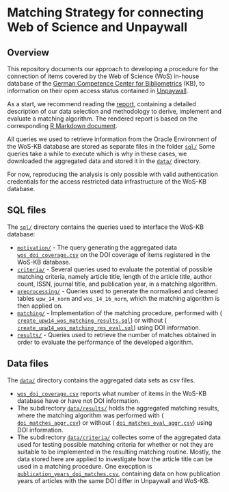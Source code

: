 # Matching Strategy for connecting Web of Science and Unpaywall

## Overview

This repository documents our approach to developing a procedure for the connection of items covered by the Web of Science (WoS) in-house database of the [German Competence Center for Bibliometrics](http://www.bibliometrie.info/) (KB), to information on their open access status contained in [Unpaywall](https://unpaywall.org/).

As a start, we recommend reading the [report](report.pdf), containing a detailed description of our data selection and methodology to derive, implement and evaluate a matching algorithm. The rendered report is based on the corresponding [R Markdown document](report.Rmd).

All queries we used to retrieve information from the Oracle Environment of the WoS-KB database are stored as separate files in the folder [`sql/`](sql/) Some queries take a while to execute which is why in these cases, we downloaded the aggregated data and stored it in the [`data/`](data) directory.

For now, reproducing the analysis is only possible with valid authentication credentials for the access restricted data infrastructure of the WoS-KB database.

## SQL files

The [`sql/`](sql) directory contains the queries used to interface the WoS-KB database:

- [`motivation/`](sql/motivation) - The query generating the aggregated data [`wos_doi_coverage.csv`](data/wos_doi_coverage.csv) on the DOI coverage of items registered in the WoS-KB database.
- [`criteria/`](sql/criteria) - Several queries used to evaluate the potential of possible matching criteria, namely article title, length of the article title, author count, ISSN, journal title, and publication year, in a matching algorithm.
- [`preprocessing/`](sql/preprocessing) - Queries used to generate the normalised and cleaned tables `upw_14_norm` and `wos_14_16_norm`, which the matching algorithm is then applied on.
- [`matching/`](sql/matching) - Implementation of the matching procedure, performed with ( [`create_upw14_wos_matching_results.sql`](sql/matching/create_upw14_wos_matching_results.sql)) or without ( [`create_upw14_wos_matching_res_eval.sql`](sql/matching/create_upw14_wos_matching_res_eval.sql)) using DOI information.
- [`results/`](sql/results) - Queries used to retrieve the number of matches obtained in order to evaluate the performance of the developed algorithm.

## Data files

The [`data/`](data) directory contains the aggregated data sets as csv files.

- [`wos_doi_coverage.csv`](data/wos_doi_coverage.csv) reports what number of items in the WoS-KB database have or have not DOI information.
- The subdirectory [`data/results/`](data/results) holds the aggregated matching results, where the matching algorithm was performed with ( [`doi_matches_aggr.csv`](data/results/doi_matches_aggr.csv)) or without ( [`doi_matches_eval_aggr.csv`](data/results/doi_matches_eval_aggr.csv)) using DOI information.
- The subdirectory [`data/criteria/`](data/criteria) collectes some of the aggregated data used for testing possible matching criteria for whether or not they are suitable to be implemented in the resulting matching routine. Mostly, the data stored here are applied to investigate how the article title can be used in a matching procedure. One execption is [`publication_years_doi_matches.csv`](data/criteria/publication_years_doi_matches.csv), containing data on how publication years of articles with the same DOI differ in Unpaywall and WoS-KB.
